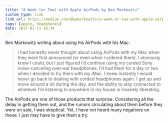 ```yaml
---
title: "A Week (or Two) with Apple AirPods by Ben Markowitz"
custom_type: link
link_url: https://medium.com/@bpmarkowitz/a-week-or-two-with-apple-airpods-526f2bc16046
tags: [apple, headphones]
date: 2017-01-11 16:34
---
```

Ben Markowitz writing about using his AirPods with his Mac:

> I had honestly never thought about using AirPods with my Mac when they were first announced (or even when I ordered them). I obviously knew I could, but I just figured I’d continue using my corded Sony noise-canceling over-ear headphones. I’d had them for a day or two when I decided to try them with my iMac. I knew instantly I would never go back to dealing with corded headphones again. I get up and move around a lot during the day, and the ability to stay connected to whatever I’m listening to anywhere in my house is insanely liberating.

The AirPods are one of those products that surprise. Considering all the delay in getting them out, and the rumors circulating about them before they were on sale, I was skeptical. Yet, I have not heard many negatives on these. I just may have to give them a try.

